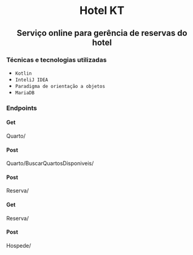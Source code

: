 <h1 align="center"> Hotel KT </h1>

<h2 align="center">Serviço online para gerência de reservas do hotel</h2> 


### Técnicas e tecnologias utilizadas

- ``Kotlin``
- ``InteliJ IDEA``
- ``Paradigma de orientação a objetos``
- ``MariaDB``


### Endpoints
#### Get
Quarto/

#### Post
Quarto/BuscarQuartosDisponiveis/

#### Post
Reserva/

#### Get
Reserva/

#### Post
Hospede/
